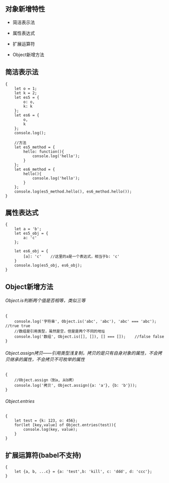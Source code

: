 ## 对象新增特性

* 简洁表示法

* 属性表达式

* 扩展运算符

* Object新增方法

## 简洁表示法

```
{
    let o = 1;
    let k = 2;
    let es5 = {
        o: o,
        k: k
    };
    let es6 = {
        o,
        k
    };
    console.log();

    //方法
    let es5_method = {
        hello: function(){
            console.log('hello');
        }
    };
    let es6_method = {
        hello(){
            console.log('hello');
        }
    };
    console.log(es5_method.hello(), es6_method.hello());
}
```

## 属性表达式

```
{
    let a = 'b';
    let es5_obj = {
        a: 'c'
    };

    let es6_obj = {
        [a]: 'c'    //这里的a是一个表达式，相当于b: 'c'
    }
    console.log(es5_obj, es6_obj);
}
```

## Object新增方法

###### Object.is判断两个值是否相等，类似三等

```
{
    console.log('字符串', Object.is('abc', 'abc'), 'abc' === 'abc');    //true true
    //数组是引用类型，虽然是空，但是是两个不同的地址
    console.log('数组', Object.is([], []), [] === []);    //false false
}
```

###### Object.assign拷贝——引用类型浅复制，拷贝的是只有自身对象的属性，不会拷贝继承的属性，不会拷贝不可枚举的属性

```
{
    //Object.assign（到a, 从b拷）
    console.log('拷贝', Object.assign({a: 'a'}, {b: 'b'}));
}
```

###### Object.entries

```
{
    let test = {k: 123, o: 456};
    for(let [key,value] of Object.entries(test)){
        console.log(key, value);
    }
}
```

## 扩展运算符\(babel不支持\)

```
{
    let {a, b, ...c} = {a: 'test',b: 'kill', c: 'ddd', d: 'ccc'};
}
```




